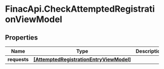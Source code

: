 # FinacApi.CheckAttemptedRegistrationViewModel

## Properties
Name | Type | Description | Notes
------------ | ------------- | ------------- | -------------
**requests** | [**[AttemptedRegistrationEntryViewModel]**](AttemptedRegistrationEntryViewModel.md) |  | [optional] 
